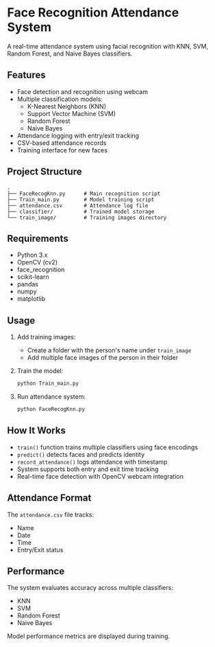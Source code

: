 # Face Recognition Attendance System

A real-time attendance system using facial recognition with KNN, SVM, Random Forest, and Naive Bayes classifiers.

## Features

- Face detection and recognition using webcam
- Multiple classification models:
    - K-Nearest Neighbors (KNN)
    - Support Vector Machine (SVM)
    - Random Forest
    - Naive Bayes
- Attendance logging with entry/exit tracking
- CSV-based attendance records
- Training interface for new faces

## Project Structure

```
.
├── FaceRecogKnn.py      # Main recognition script
├── Train_main.py        # Model training script
├── attendance.csv       # Attendance log file
├── classifier/          # Trained model storage
└── train_image/         # Training images directory
```

## Requirements

- Python 3.x
- OpenCV (cv2)
- face_recognition
- scikit-learn
- pandas
- numpy
- matplotlib

## Usage

1. Add training images:
     - Create a folder with the person's name under `train_image`
     - Add multiple face images of the person in their folder

2. Train the model:
     ```python
     python Train_main.py
     ```

3. Run attendance system:
     ```python
     python FaceRecogKnn.py
     ```

## How It Works

- `train()` function trains multiple classifiers using face encodings
- `predict()` detects faces and predicts identity
- `record_attendance()` logs attendance with timestamp
- System supports both entry and exit time tracking
- Real-time face detection with OpenCV webcam integration

## Attendance Format

The `attendance.csv` file tracks:
- Name
- Date
- Time
- Entry/Exit status

## Performance

The system evaluates accuracy across multiple classifiers:
- KNN
- SVM
- Random Forest
- Naive Bayes

Model performance metrics are displayed during training.


